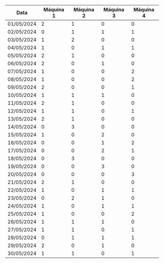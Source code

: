 | Data       | Máquina 1 | Máquina 2 | Máquina 3 | Máquina 4 |
|------------|-----------|-----------|-----------|-----------|
| 01/05/2024 |     2    |     1    |     0    |     0    |
| 02/05/2024 |     0    |     1    |     1    |     1    |
| 03/05/2024 |     1    |     2    |     0    |     0    |
| 04/05/2024 |     1    |     0    |     1    |     1    |
| 05/05/2024 |     2    |     1    |     0    |     0    |
| 06/05/2024 |     2    |     0    |     1    |     0    |
| 07/05/2024 |     1    |     0    |     0    |     2    |
| 08/05/2024 |     1    |     0    |     0    |     2    |
| 09/05/2024 |     2    |     0    |     0    |     1    |
| 10/05/2024 |     1    |     1    |     1    |     0    |
| 11/05/2024 |     2    |     1    |     0    |     0    |
| 12/05/2024 |     1    |     1    |     0    |     1    |
| 13/05/2024 |     2    |     1    |     0    |     0    |
| 14/05/2024 |     0    |     3    |     0    |     0    |
| 15/05/2024 |     1    |     0    |     2    |     0    |
| 16/05/2024 |     0    |     0    |     1    |     2    |
| 17/05/2024 |     0    |     0    |     2    |     1    |
| 18/05/2024 |     0    |     3    |     0    |     0    |
| 19/05/2024 |     0    |     0    |     3    |     0    |
| 20/05/2024 |     0    |     0    |     0    |     3    |
| 21/05/2024 |     2    |     1    |     0    |     0    |
| 22/05/2024 |     1    |     0    |     1    |     1    |
| 23/05/2024 |     0    |     2    |     1    |     0    |
| 24/05/2024 |     1    |     0    |     1    |     1    |
| 25/05/2024 |     1    |     0    |     0    |     2    |
| 26/05/2024 |     1    |     1    |     1    |     0    |
| 27/05/2024 |     1    |     1    |     0    |     1    |
| 28/05/2024 |     0    |     1    |     1    |     1    |
| 29/05/2024 |     2    |     0    |     1    |     0    |
| 30/05/2024 |     1    |     1    |     0    |     1    |
